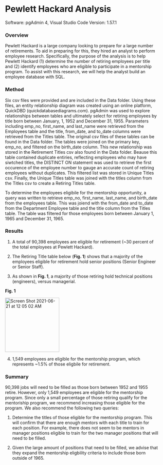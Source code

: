 # Pewlett Hackard Analysis

Software: pgAdmin 4, Visual Studio Code Version: 1.57.1 

### Overview

Pewlett Hackard is a large company looking to prepare for a large number of retirements. To aid in preparing for this, they hired an analyst to perform employee research. Specifically, the purpose of the analysis is to help Pewlett Hackard 
(1) determine the number of retiring employees per title and (2) identify employees who are eligible to participate in a mentorship program. To assist with this research, we will help the analyst build an employee database with SQL.

### Method
Six csv files were provided and are included in the Data folder. Using these files, an entity relationship diagram was created using an online platform, QuickDBD (quickdatabasediagrams.com). pgAdmin was used to explore relationships between tables and ultimately select for retiring employees by title born between January, 1, 1952 and December 31, 1955. Parameters including emp_no, first_name, and last_name were retrieved from the Employees table and the title, from_date, and to_date columns were retrieved from the Titles table. The original csv files of these tables can be found in the Data folder. The tables were joined on the primary key, emp_no, and filtered on the birth_date column. This new relationship was stored in the Retirement Titles csv also found in the Data folder. Beause this table contained duplicate entiries, reflecting employees who may have siwtched titles, the DISTINCT ON statement was used to retrieve the first occurence of the employee number to gauge an accurate count of retiring employees without duplicates. This filtered list was stored in Unique Titles csv. Finally, the Unique Titles table was joined with the titles column from the Titles csv to create a Retiring Titles table. 

To determine the employees eligibile for the mentorship opportunity, a query was written to retrieve emp_no, first_name, last_name, and birth_date from the employees table. This was joiend with the from_date and to_date from the Department Employee table and the title column from the Titles table. The table was filtered for those employees born between January 1, 1965 and December 31, 1965. 

### Results
1. A total of 90,398 employees are eligible for retirement (~30 percent of the total employees at Pewlett Hackard).

2. The Retiring Title table below (**Fig. 1**) shows that a majority of the employees eligible for retirement hold senior positions (Senior Engineer or Senior Staff). 

3. As shown in **Fig. 1**, a majority of those retiring hold technical positions (engineers), versus managerial.

**Fig. 1**

<img width="178" alt="Screen Shot 2021-06-21 at 12 05 02 AM" src="https://user-images.githubusercontent.com/45336910/122705668-35e83c80-d224-11eb-84de-552c5c5f2eb1.png">

4. 1,549 employees are eligible for the mentorship program, which represents ~1.5% of those eligbile for retirement.

### Summary
90,398 jobs will need to be filled as those born between 1952 and 1955 retire. However, only 1,549 employees are eligible for the mentorship program. Since only a small percentage of those retiring qualify for the mentoriship program, we recommend increasing those eligible for the program. We also recommend the following two queries:

1. Determine the titles of those eligible for the mentorship program. This will confirm that there are enough mentors with each title to train for each position. For example, there does not seem to be mentors in manager positions eligible to train for the two manager positions that will need to be filled.

3. Given the large amount of positions that need to be filled, we advise that they expand the mentorship eligbility criteria to include those born outside of 1965.
